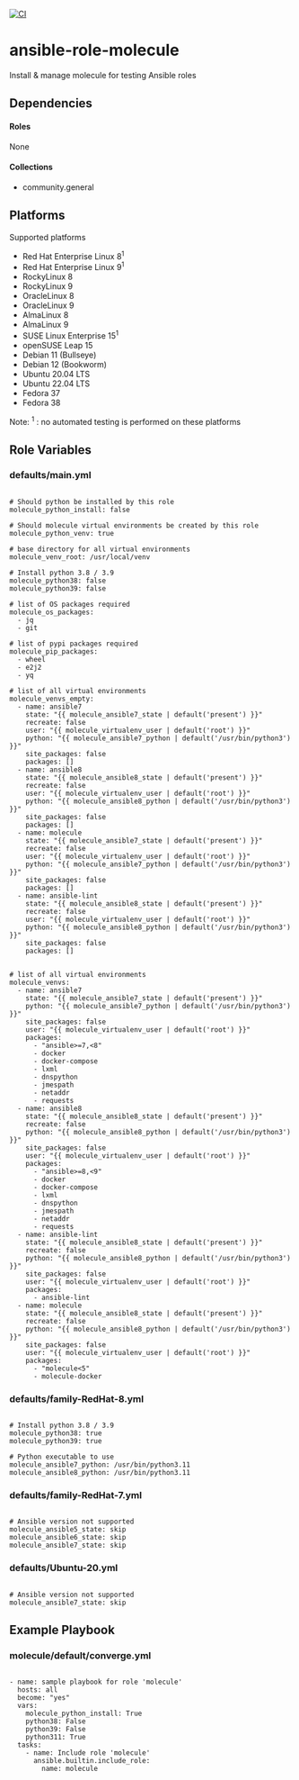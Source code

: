 [![CI](https://github.com/de-it-krachten/ansible-role-molecule/workflows/CI/badge.svg?event=push)](https://github.com/de-it-krachten/ansible-role-molecule/actions?query=workflow%3ACI)


# ansible-role-molecule

Install & manage molecule for testing Ansible roles



## Dependencies

#### Roles
None

#### Collections
- community.general

## Platforms

Supported platforms

- Red Hat Enterprise Linux 8<sup>1</sup>
- Red Hat Enterprise Linux 9<sup>1</sup>
- RockyLinux 8
- RockyLinux 9
- OracleLinux 8
- OracleLinux 9
- AlmaLinux 8
- AlmaLinux 9
- SUSE Linux Enterprise 15<sup>1</sup>
- openSUSE Leap 15
- Debian 11 (Bullseye)
- Debian 12 (Bookworm)
- Ubuntu 20.04 LTS
- Ubuntu 22.04 LTS
- Fedora 37
- Fedora 38

Note:
<sup>1</sup> : no automated testing is performed on these platforms

## Role Variables
### defaults/main.yml
<pre><code>
# Should python be installed by this role
molecule_python_install: false

# Should molecule virtual environments be created by this role
molecule_python_venv: true

# base directory for all virtual environments
molecule_venv_root: /usr/local/venv

# Install python 3.8 / 3.9
molecule_python38: false
molecule_python39: false

# list of OS packages required
molecule_os_packages:
  - jq
  - git

# list of pypi packages required
molecule_pip_packages:
  - wheel
  - e2j2
  - yq

# list of all virtual environments
molecule_venvs_empty:
  - name: ansible7
    state: "{{ molecule_ansible7_state | default('present') }}"
    recreate: false
    user: "{{ molecule_virtualenv_user | default('root') }}"
    python: "{{ molecule_ansible7_python | default('/usr/bin/python3') }}"
    site_packages: false
    packages: []
  - name: ansible8
    state: "{{ molecule_ansible8_state | default('present') }}"
    recreate: false
    user: "{{ molecule_virtualenv_user | default('root') }}"
    python: "{{ molecule_ansible8_python | default('/usr/bin/python3') }}"
    site_packages: false
    packages: []
  - name: molecule
    state: "{{ molecule_ansible7_state | default('present') }}"
    recreate: false
    user: "{{ molecule_virtualenv_user | default('root') }}"
    python: "{{ molecule_ansible7_python | default('/usr/bin/python3') }}"
    site_packages: false
    packages: []
  - name: ansible-lint
    state: "{{ molecule_ansible8_state | default('present') }}"
    recreate: false
    user: "{{ molecule_virtualenv_user | default('root') }}"
    python: "{{ molecule_ansible8_python | default('/usr/bin/python3') }}"
    site_packages: false
    packages: []


# list of all virtual environments
molecule_venvs:
  - name: ansible7
    state: "{{ molecule_ansible7_state | default('present') }}"
    python: "{{ molecule_ansible7_python | default('/usr/bin/python3') }}"
    site_packages: false
    user: "{{ molecule_virtualenv_user | default('root') }}"
    packages:
      - "ansible>=7,<8"
      - docker
      - docker-compose
      - lxml
      - dnspython
      - jmespath
      - netaddr
      - requests
  - name: ansible8
    state: "{{ molecule_ansible8_state | default('present') }}"
    recreate: false
    python: "{{ molecule_ansible8_python | default('/usr/bin/python3') }}"
    site_packages: false
    user: "{{ molecule_virtualenv_user | default('root') }}"
    packages:
      - "ansible>=8,<9"
      - docker
      - docker-compose
      - lxml
      - dnspython
      - jmespath
      - netaddr
      - requests
  - name: ansible-lint
    state: "{{ molecule_ansible8_state | default('present') }}"
    recreate: false
    python: "{{ molecule_ansible8_python | default('/usr/bin/python3') }}"
    site_packages: false
    user: "{{ molecule_virtualenv_user | default('root') }}"
    packages:
      - ansible-lint
  - name: molecule
    state: "{{ molecule_ansible8_state | default('present') }}"
    recreate: false
    python: "{{ molecule_ansible8_python | default('/usr/bin/python3') }}"
    site_packages: false
    user: "{{ molecule_virtualenv_user | default('root') }}"
    packages:
      - "molecule<5"
      - molecule-docker
</pre></code>

### defaults/family-RedHat-8.yml
<pre><code>
# Install python 3.8 / 3.9
molecule_python38: true
molecule_python39: true

# Python executable to use
molecule_ansible7_python: /usr/bin/python3.11
molecule_ansible8_python: /usr/bin/python3.11
</pre></code>

### defaults/family-RedHat-7.yml
<pre><code>
# Ansible version not supported
molecule_ansible5_state: skip
molecule_ansible6_state: skip
molecule_ansible7_state: skip
</pre></code>

### defaults/Ubuntu-20.yml
<pre><code>
# Ansible version not supported
molecule_ansible7_state: skip
</pre></code>




## Example Playbook
### molecule/default/converge.yml
<pre><code>
- name: sample playbook for role 'molecule'
  hosts: all
  become: "yes"
  vars:
    molecule_python_install: True
    python38: False
    python39: False
    python311: True
  tasks:
    - name: Include role 'molecule'
      ansible.builtin.include_role:
        name: molecule
</pre></code>
